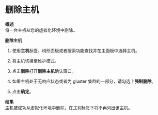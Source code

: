 # 删除主机

**概述**<br/>
  将一台主机从您的虚拟化环境中删除。

**删除主机**

1. 使用**主机**标签、树形面板或者搜索功能查找并在主面板中选择主机。

1. 将主机切换至维护模式。

1. 点击**删除**打开**删除主机**确认窗口。

1. 如果主机处于无响应状态或者为 gluster 集群的一部分，请勾选上**强制删除**。

1. 点击**确定**。


**结果**<br/>
  主机被成功从虚拟化环境中删除，在*主机*标签下将不再列出该主机。
